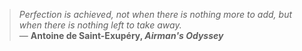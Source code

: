 > *Perfection is achieved, not when there is nothing more to add, but when there is nothing left to take away.*  
> — **Antoine de Saint-Exupéry, *Airman's Odyssey***
